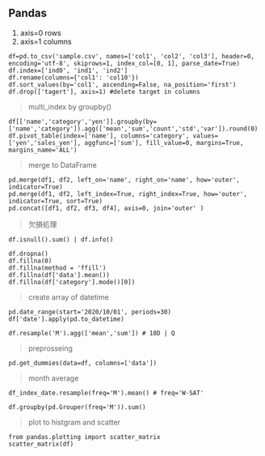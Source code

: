 ## Pandas

1. axis=0 rows
2. axis=1 columns

```
df=pd.to_csv('sample.csv', names=['col1', 'col2', 'col3'], header=0, encoding='utf-8', skiprows=1, index_col=[0, 1], parse_date=True)
df.index=['ind0', 'ind1', 'ind2']
df.rename(columns={'col1': 'col10'})
df.sort_values(by='col1', ascending=False, na_position='first')
df.drop(['tagert'], axis=1) #delete target in columns
```
> multi_index by groupby()
```
df[['name','category','yen']].groupby(by=['name','category']).agg(['mean','sum','count','std','var']).round(0) 
df.pivot_table(index=['name'], columns='category', values=['yen','sales_yen'], aggfunc=['sum'], fill_value=0, margins=True, margins_name='ALL')
```
> merge to DataFrame
```
pd.merge(df1, df2, left_on='name', right_on='name', how='outer', indicator=True)
pd.merge(df1, df2, left_index=True, right_index=True, how='outer', indicator=True, sort=True)
pd.concat([df1, df2, df3, df4], axis=0, join='outer' )
```
> 欠損処理
```
df.isnull().sum() | df.info()

df.dropna()
df.fillna(0)
df.fillna(method = 'ffill')
df.fillna(df['data'].mean())
df.fillna(df['category'].mode()[0])
```
> create array of datetime
```
pd.date_range(start='2020/10/01', periods=30)
df['date'].apply(pd.to_datetime)

df.resample('M').agg(['mean','sum']) # 10D | Q

```
> preprosseing
```
pd.get_dummies(data=df, columns=['data'])
```

> month average
```
df_index_date.resample(freq='M').mean() # freq='W-SAT'

df.groupby(pd.Grouper(freq='M')).sum()
```
> plot to histgram and scatter 
```
from pandas.plotting import scatter_matrix
scatter_matrix(df)
```
